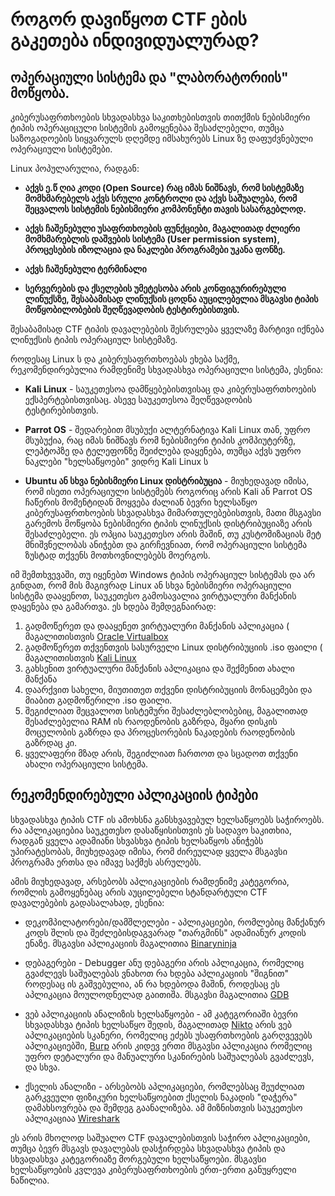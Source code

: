 # როგორ დავიწყოთ CTF ების გაკეთება ინდივიდუალურად?



## ოპერაციული სისტემა და "ლაბორატორიის" მოწყობა.

კიბერუსაფრთხოების სხვადასხვა საკითხებისთვის თითქმის ნებისმიერი ტიპის ოპერაციცული სისტემის გამოყენებაა შესაძლებელი, თუმცა
საზოგადოების სიყვარულს დღემდე იმსახურებს Linux ზე დაფუძვნებული ოპერაციული სისტემები. 

Linux პოპულარულია, რადგან:

- **აქვს ე.წ ღია კოდი (Open Source) რაც იმას ნიშნავს, რომ სისტემაზე მომხმარებელს აქვს სრული კონტროლი და აქვს საშუალება,
რომ შეცვალოს სისტემის ნებისმიერი კომპონენტი თავის სასარგებლოდ.**

- **აქვს ჩაშენებული უსაფრთხოების ფუნქციები, მაგალითად ძლიერი მომხმარებლის დაშვების სისტემა (User permission system), პროცესების იზოლაცია და
ნაკლები პროგრამები უკანა ფონზე.**

- **აქვს ჩაშენებული ტერმინალი**

- **სერვერების და ქსელების უმეტესობა არის კონფიგურირებული ლინუქსზე, შესაბამისად ლინუქსის ცოდნა აუცილებელია მსგავსი ტიპის მოწყობილობების
შეღწევადობის ტესტირებისთვის.**


შესაბამისად CTF ტიპის დავალებების შესრულება ყველაზე მარტივი იქნება ლინუქსის ტიპის ოპერაციულ სისტემაზე.


როდესაც Linux ს და კიბერუსაფრთხოებას ეხება საქმე, რეკომენდირებულია რამდენიმე სხვადასხვა ოპერაციული სისტემა, ესენია:

- **Kali Linux** - საუკეთესოა დამწყებებისთვისაც და კიბერუსაფრთხოების ექსპერტებისთვისაც. ასევე საუკეთესოა შეღწევადობის ტესტირებისთვის.

- **Parrot OS** - შედარებით მსუბუქი ალტერნატივა Kali Linux თან, უფრო მსუბუქია, რაც იმას ნიშნავს რომ ნებისმიერი ტიპის კომპიუტერზე, ლეპტოპზე და ტელეფონზე შეიძლება დაყენება,
თუმცა აქვს უფრო ნაკლები "ხელსაწყოები" ვიდრე Kali Linux ს

- **Ubuntu ან სხვა ნებისმიერი Linux დისტრიბუცია** - მიუხედავად იმისა, რომ ისეთი ოპერაციული სისტემებს როგორიც არის Kali ან Parrot OS ჩაწერის მომენტიდან მოყვება
ძალიან ბევრი ხელსაწყო კიბერუსაფრთხოების სხვადასხვა მიმართულებებისთვის, მათი მსგავსი გარემოს მოწყობა ნებისმიერი ტიპის ლინუქსის დისტრიბუციაზე არის შესაძლებელი.
ეს ოპცია საუკეთესო არის მაშინ, თუ კუსტომიზაციას მეტ მნიშვნელობას ანიჭებთ და გირჩევნიათ, რომ ოპერაციული სისტემა ზუსტად თქვენს მოთხოვნილებებს მოერგოს.


იმ შემთხვევაში, თუ იყენებთ Windows ტიპის ოპერაციულ სისტემას და არ გინდათ, რომ მის მაგივრად Linux ან სხვა ნებისმიერი ოპერაციული სისტემა დააყენოთ, საუკეთესო გამოსავალია ვირტუალური
მანქანის დაყენება და გამართვა. ეს ხდება შემდეგნაირად:

1. გადმოწერეთ და დააყენეთ ვირტუალური მანქანის აპლიკაცია ( მაგალითისთვის [Oracle Virtualbox](https://www.virtualbox.org/)
2. გადმოწერეთ თქვენთვის სასურველი Linux დისტრიბუციის .iso ფაილი ( მაგალითისთვის [Kali Linux](https://www.kali.org/get-kali/#kali-virtual-machines)
3. გახსენით ვირტუალური მანქანის აპლიკაცია და შექმენით ახალი მანქანა
4. დაარქვით სახელი, მიუთითეთ თქვენი დისტრიბუციის მონაცემები და მიაბით გადმოწერილი .iso ფაილი.
5. შეგიძლიათ შეცვალოთ სისტემური შესაძლებლობებიც, მაგალითად შესაძლებელია RAM ის რაოდენობის გაზრდა, მყარი დისკის მოცულობის გაზრდა და პროცესორების ნაკადების რაოდენობის გაზრდაც კი.
6. ყველაფერი მზად არის, შეგიძლიათ ჩართოთ და სცადოთ თქვენი ახალი ოპერაციული სისტემა.








## რეკომენდირებული აპლიკაციის ტიპები

სხვადასხვა ტიპის CTF ის ამოხსნა განსხვავებულ ხელსაწყოებს საჭიროებს. რა აპლიკაციებია საუკეთესო დასაწყისისთვის ეს სადავო საკითხია, რადგან
ყველა ადამიანი სხვასხვა ტიპის ხელსაწყოს ანიჭებს უპირატესობას, მიუხედავად იმისა, რომ ძირეულად ყველა მსგავსი პროგრამა ერთსა და იმავე საქმეს ასრულებს.

ამის მიუხედავად, არსებობს აპლიკაციების რამდენიმე კატეგორია, რომლის გამოყენებაც არის აუცილებელი სტანდარტული CTF დავალებების გადასალახად, ესენია:

- დეკომპილატორები/დამშლელები - აპლიკაციები, რომლებიც მანქანურ კოდს შლის და შეძლებისდაგვარად "თარგმინს" ადამიანურ კოდის ენაზე. მსგავსი აპლიკაციის მაგალითია [Binaryninja](https://binary.ninja/)
  
- დებაგერები - Debugger ანუ დებაგერი არის აპლიკაცია, რომელიც გვაძლევს საშუალებას ვნახოთ რა ხდება აპლიკაციის "შიგნით" როდესაც ის გაშვებულია, ან რა ხდებოდა მაშინ, როდესაც ეს აპლიკაცია მოულოდნელად გაითიშა.
მსგავსი მაგალითია [GDB](https://www.sourceware.org/gdb/)

- ვებ აპლიკაციის ანალიზის ხელსაწყოები - ამ კატეგორიაში ბევრი სხვადასხვა ტიპის ხელსაწყო შედის, მაგალითად [Nikto](https://www.cirt.net/Nikto2) არის ვებ აპლიკაციების სკანერი, რომელიც ეძებს უსაფრთხოების გარღვევებს აპლიკაციებში, [Burp](https://portswigger.net/burp) არის კიდევ ერთი მსგავსი აპლიკაცია რომელიც უფრო დეტალური და მანუალური სკანირების საშუალებას გვაძლევს, და სხვა.

- ქსელის ანალიზი - არსებობს აპლიკაციები, რომლებსაც შეუძლიათ გარკვეული ფიზიკური ხელსაწყოებით ქსელის ნაკადის "დაჭერა" დამახსოვრება და შემდეგ გაანალიზება. ამ მიზნისთვის საუკეთესო აპლიკაციაა [Wireshark](https://www.wireshark.org/)


ეს არის მხოლოდ საშუალო CTF დავალებისთვის საჭირო აპლიკაციები, თუმცა ბევრ მსგავს დავალებას დასჭირდება სხვადასხვა ტიპის და სხვადასხვა კატეგორიაზე მორგებული ხელსაწყოები. მსგავსი ხელსაწყოების კვლევა 
კიბერუსაფრთხოების ერთ-ერთი განუყრელი ნაწილია.









